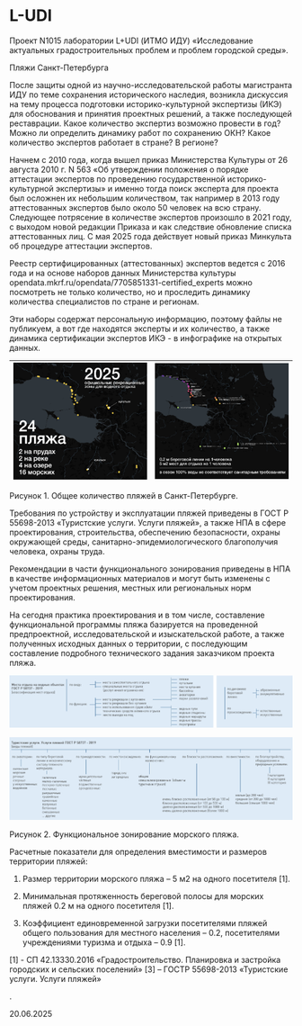 # L-UDI

Проект N1015 лаборатории L+UDI (ИТМО ИДУ) «Исследование актуальных градостроительных проблем и проблем городской среды».

Пляжи Санкт-Петербурга

После защиты одной из научно-исследовательской работы магистранта ИДУ по теме сохранения исторического наследия, возникла дискуссия на тему процесса подготовки историко-культурной экспертизы (ИКЭ) для обоснования и принятия проектных решений, а также последующей реставрации. Какое количество экспертиз возможно провести в год?  Можно ли определить динамику работ по сохранению ОКН? Какое количество экспертов работает в стране?  В регионе?

Начнем с 2010 года, когда вышел приказ Министерства Культуры от 26 августа 2010 г. N 563 «Об утверждении положения о порядке аттестации экспертов по проведению государственной историко-культурной экспертизы» и именно тогда поиск эксперта для проекта был осложнен их небольшим количеством, так например в 2013 году аттестованных экспертов было около 50 человек на всю страну.
Следующее потрясение в количестве экспертов произошло в 2021 году, с выходом новой редакции Приказа и как следствие обновление списка аттестованных лиц. С мая 2025 года действует новый приказ Минкульта об процедуре аттестации экспертов.

Реестр сертифицированных (аттестованных) экспертов ведется с 2016 года и на основе наборов данных Министерства культуры opendata.mkrf.ru/opendata/7705851331-certified\_experts можно посмотреть не только количество, но и проследить динамику количества специалистов по стране и регионам.

Эти наборы содержат персональную информацию, поэтому файлы не публикуем, а вот где находятся эксперты и их количество, а также динамика сертификации экспертов ИКЭ - в инфографике на открытых данных.

| ![Рисунок 1](images/n1015_img_2.png) | ![Рисунок_2](images/n1015_img_3.png) |
|--------------------------------|--------------------------------|

Рисунок 1. Общее количество пляжей в Санкт-Петербурге.

Требования по устройству и эксплуатации пляжей приведены в ГОСТ Р 55698-2013 «Туристские услуги. Услуги пляжей», а также НПА в сфере проектирования, строительства, обеспечению безопасности, охраны окружающей среды, санитарно-эпидемиологического благополучия человека, охраны труда.

Рекомендации в части функционального зонирования приведены в НПА в качестве информационных материалов и могут быть изменены с учетом проектных решения, местных или региональных норм проектирования.

На сегодня практика проектирования и в том числе, составление функциональной программы пляжа базируется на проведенной предпроектной, исследовательской и изыскательской работе, а также полученных исходных данных о территории, с последующим составление подробного технического задания заказчиком проекта пляжа.

![Рисунок 3](images/n1015_img_4.png)

![Рисунок 3](images/n1015_img_5.png)

Рисунок 2. Функциональное зонирование морского пляжа.

Расчетные показатели для определения вместимости и размеров территории пляжей:

1. Размер территории морского пляжа – 5 м2 на одного посетителя \[1].

2. Минимальная протяженность береговой полосы для морских пляжей 0.2 м на одного посетителя \[1].

3. Коэффициент единовременной загрузки посетителями пляжей общего пользования для местного населения – 0.2, посетителями учреждениями туризма и отдыха – 0.9 \[1].

\[1] - СП 42.13330.2016 «Градостроительство. Планировка и застройка городских и сельских поселений»
\[3] – ГОСТР 55698-2013 «Туристские услуги. Услуги пляжей»

.

20.06.2025
